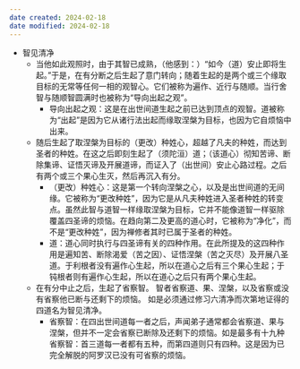 ```yaml
---
date created: 2024-02-18
date modified: 2024-02-18
---
```

- 智见清净
    - 当他如此观照时，由于其智已成熟，（他感到：）“如今（道）安止即将生起。”于是，在有分断之后生起了意门转向；随着生起的是两个或三个缘取目标的无常等任何一相的观智心。它们被称为遍作、近行与随顺。当行舍智与随顺智圆满时也被称为“导向出起之观”。
        - 导向出起之观：这是在出世间道生起之前已达到顶点的观智。道被称为“出起”是因为它从诸行法出起而缘取涅槃为目标，也因为它自烦恼中出来。
    - 随后生起了取涅槃为目标的（更改）种姓心，超越了凡夫的种姓，而达到圣者的种姓。在这之后即刻生起了（须陀洹）道；（该道心）彻知苦谛、断除集谛、证悟灭谛及开展道谛，而证入了（出世间）安止心路过程。之后有两个或三个果心生灭，然后再沉入有分。
        - （更改）种姓心：这是第一个转向涅槃之心，以及是出世间道的无间缘。它被称为“更改种姓”，因为它是从凡夫种姓进入圣者种姓的转变点。虽然此智与道智一样缘取涅槃为目标，它并不能像道智一样驱除覆盖四圣谛的烦恼。在趋向第二及更高的道心时，它被称为“净化”，而不是“更改种姓”，因为禅修者其时已属于圣者的种姓。
        - 道：道心同时执行与四圣谛有关的四种作用。在此所提及的这四种作用是遍知苦、断除渴爱（苦之因）、证悟涅槃（苦之灭尽）及开展八圣道。于利根者没有遍作心生起，所以在道心之后有三个果心生起；于钝根者则有遍作心生起，所以在道心之后只有两个果心生起。
    - 在有分中止之后，生起了省察智。 智者省察道、果、涅槃，以及省察或没有省察他已断与还剩下的烦恼。 如是必须通过修习六清净而次第地证得的四道名为智见清净。
        - 省察智：在四出世间道每一者之后，声闻弟子通常都会省察道、果与涅槃，但并不一定会省察已断除及还剩下的烦恼。如是最多有十九种省察智：首三道每一者都有五种，而第四道则只有四种。这是因为已完全解脱的阿罗汉已没有可省察的烦恼。
